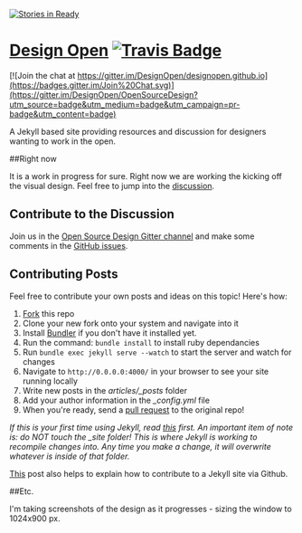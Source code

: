[![Stories in Ready](https://badge.waffle.io/designopen/designopen.github.io.png?label=ready&title=Ready)](https://waffle.io/designopen/designopen.github.io)
# [Design Open](http://designopen.org) [![Travis Badge](https://travis-ci.org/DesignOpen/designopen.github.io.svg)](https://travis-ci.org/DesignOpen/designopen.github.io)

[![Join the chat at https://gitter.im/DesignOpen/designopen.github.io](https://badges.gitter.im/Join%20Chat.svg)](https://gitter.im/DesignOpen/OpenSourceDesign?utm_source=badge&utm_medium=badge&utm_campaign=pr-badge&utm_content=badge)

A Jekyll based site providing resources and discussion for designers wanting to work in the open.

##Right now

It is a work in progress for sure.  Right now we are working the kicking off the visual design.  Feel free to jump into the [discussion](https://github.com/opensourcedesignis/opensourcedesignis.github.io/issues/14).

## Contribute to the Discussion

Join us in the [Open Source Design Gitter channel](https://gitter.im/DesignOpen/OpenSourceDesign) and make some comments in the [GitHub issues](https://github.com/DesignOpen/designopen.github.io/issues).

## Contributing Posts

Feel free to contribute your own posts and ideas on this topic! Here's how:

1. [Fork](https://help.github.com/articles/fork-a-repo/) this repo
2. Clone your new fork onto your system and navigate into it
3. Install [Bundler](http://bundler.io/) if you don't have it installed yet.
4. Run the command: `bundle install` to install ruby dependancies
5. Run `bundle exec jekyll serve --watch` to start the server and watch for changes
6. Navigate to `http://0.0.0.0:4000/` in your browser to see your site running locally
7. Write new posts in the *articles/_posts* folder
8. Add your author information in the *_config.yml* file
9. When you're ready, send a [pull request](https://help.github.com/articles/using-pull-requests/) to the original repo!

*If this is your first time using Jekyll, read [this](http://jekyllrb.com/docs/usage/) first. An important item of note is: do NOT touch the _site folder! This is where Jekyll is working to recompile changes into. Any time you make a change, it will overwrite whatever is inside of that folder.*

[This](/articles/how-to-contribute/) post also helps to explain how to contribute to a Jekyll site via Github.

##Etc.

I'm taking screenshots of the design as it progresses - sizing the window to 1024x900 px.
